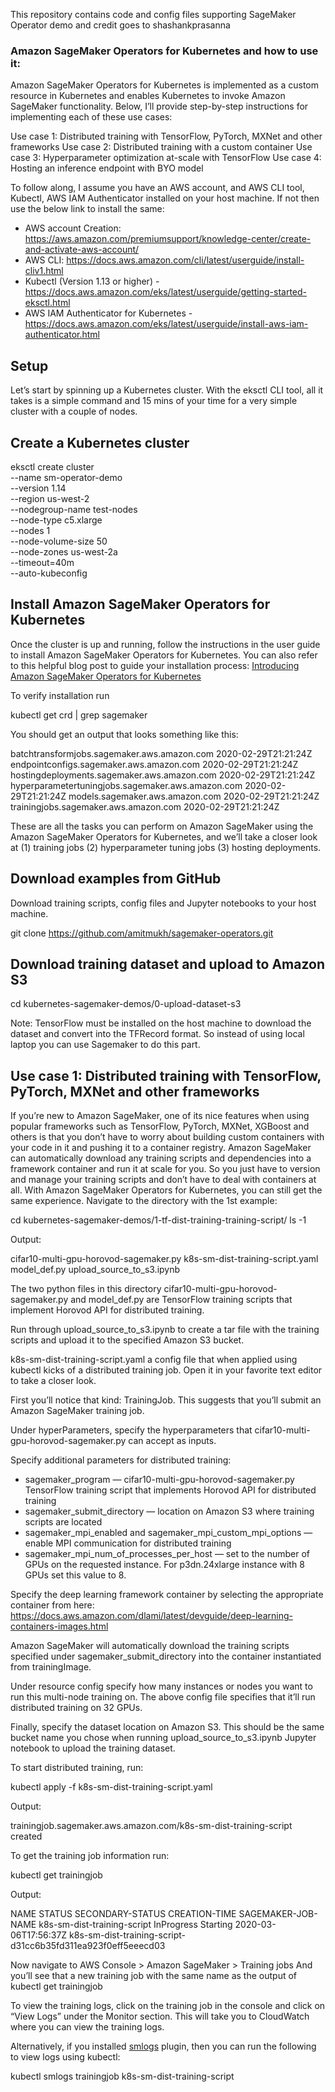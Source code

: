 This repository contains code and config files supporting SageMaker Operator demo and credit goes to shashankprasanna

### Amazon SageMaker Operators for Kubernetes and how to use it:
Amazon SageMaker Operators for Kubernetes is implemented as a custom resource in Kubernetes and enables Kubernetes to invoke Amazon SageMaker functionality. Below, I’ll provide step-by-step instructions for implementing each of these use cases:

Use case 1: Distributed training with TensorFlow, PyTorch, MXNet and other frameworks
Use case 2: Distributed training with a custom container
Use case 3: Hyperparameter optimization at-scale with TensorFlow
Use case 4: Hosting an inference endpoint with BYO model  

To follow along, I assume you have an AWS account, and AWS CLI tool, Kubectl, AWS IAM Authenticator installed on your host machine. If not then use the below link to install the same:

- AWS account Creation: https://aws.amazon.com/premiumsupport/knowledge-center/create-and-activate-aws-account/
- AWS CLI: https://docs.aws.amazon.com/cli/latest/userguide/install-cliv1.html
- Kubectl (Version 1.13 or higher) - https://docs.aws.amazon.com/eks/latest/userguide/getting-started-eksctl.html
- AWS IAM Authenticator for Kubernetes - https://docs.aws.amazon.com/eks/latest/userguide/install-aws-iam-authenticator.html

## Setup

Let’s start by spinning up a Kubernetes cluster. With the eksctl CLI tool, all it takes is a simple command and 15 mins of your time for a very simple cluster with a couple of nodes.

## Create a Kubernetes cluster

eksctl create cluster \
    --name sm-operator-demo \
    --version 1.14 \
    --region us-west-2 \
    --nodegroup-name test-nodes \
    --node-type c5.xlarge \
    --nodes 1 \
    --node-volume-size 50 \
    --node-zones us-west-2a \
    --timeout=40m \
    --auto-kubeconfig

## Install Amazon SageMaker Operators for Kubernetes

Once the cluster is up and running, follow the instructions in the user guide to install Amazon SageMaker Operators for Kubernetes. You can also refer to this helpful blog post to guide your installation process: [Introducing Amazon SageMaker Operators for Kubernetes](https://https://aws.amazon.com/blogs/machine-learning/introducing-amazon-sagemaker-operators-for-kubernetes/)

To verify installation run

kubectl get crd | grep sagemaker

You should get an output that looks something like this:

batchtransformjobs.sagemaker.aws.amazon.com                 2020-02-29T21:21:24Z
endpointconfigs.sagemaker.aws.amazon.com                    2020-02-29T21:21:24Z
hostingdeployments.sagemaker.aws.amazon.com                 2020-02-29T21:21:24Z
hyperparametertuningjobs.sagemaker.aws.amazon.com         2020-02-29T21:21:24Z
models.sagemaker.aws.amazon.com                                2020-02-29T21:21:24Z
trainingjobs.sagemaker.aws.amazon.com                           2020-02-29T21:21:24Z

These are all the tasks you can perform on Amazon SageMaker using the Amazon SageMaker Operators for Kubernetes, and we’ll take a closer look at (1) training jobs (2) hyperparameter tuning jobs (3) hosting deployments.

## Download examples from GitHub

Download training scripts, config files and Jupyter notebooks to your host machine.

git clone https://github.com/amitmukh/sagemaker-operators.git

## Download training dataset and upload to Amazon S3

cd kubernetes-sagemaker-demos/0-upload-dataset-s3

Note: TensorFlow must be installed on the host machine to download the dataset and convert into the TFRecord format. So instead of using local laptop you can use Sagemaker to do this part.

## Use case 1: Distributed training with TensorFlow, PyTorch, MXNet and other frameworks

If you’re new to Amazon SageMaker, one of its nice features when using popular frameworks such as TensorFlow, PyTorch, MXNet, XGBoost and others is that you don’t have to worry about building custom containers with your code in it and pushing it to a container registry. Amazon SageMaker can automatically download any training scripts and dependencies into a framework container and run it at scale for you. So you just have to version and manage your training scripts and don’t have to deal with containers at all. With Amazon SageMaker Operators for Kubernetes, you can still get the same experience.
Navigate to the directory with the 1st example:

cd kubernetes-sagemaker-demos/1-tf-dist-training-training-script/
ls -1

Output:

cifar10-multi-gpu-horovod-sagemaker.py
k8s-sm-dist-training-script.yaml
model_def.py
upload_source_to_s3.ipynb

The two python files in this directory cifar10-multi-gpu-horovod-sagemaker.py and model_def.py are TensorFlow training scripts that implement Horovod API for distributed training.

Run through upload_source_to_s3.ipynb to create a tar file with the training scripts and upload it to the specified Amazon S3 bucket.

k8s-sm-dist-training-script.yaml a config file that when applied using kubectl kicks of a distributed training job. Open it in your favorite text editor to take a closer look.

First you’ll notice that kind: TrainingJob. This suggests that you’ll submit an Amazon SageMaker training job.

Under hyperParameters, specify the hyperparameters that cifar10-multi-gpu-horovod-sagemaker.py can accept as inputs.

Specify additional parameters for distributed training:
- sagemaker_program — cifar10-multi-gpu-horovod-sagemaker.py TensorFlow training script that implements Horovod API for distributed training
- sagemaker_submit_directory — location on Amazon S3 where training scripts are located
- sagemaker_mpi_enabled and sagemaker_mpi_custom_mpi_options — enable MPI communication for distributed training
- sagemaker_mpi_num_of_processes_per_host — set to the number of GPUs on the requested instance. For p3dn.24xlarge instance with 8 GPUs set this value to 8.

Specify the deep learning framework container by selecting the appropriate container from here:
https://docs.aws.amazon.com/dlami/latest/devguide/deep-learning-containers-images.html

Amazon SageMaker will automatically download the training scripts specified under sagemaker_submit_directory into the container instantiated from trainingImage.

Under resource config specify how many instances or nodes you want to run this multi-node training on. The above config file specifies that it’ll run distributed training on 32 GPUs.

Finally, specify the dataset location on Amazon S3. This should be the same bucket name you chose when running upload_source_to_s3.ipynb Jupyter notebook to upload the training dataset.

To start distributed training, run:

kubectl apply -f k8s-sm-dist-training-script.yaml

Output:

trainingjob.sagemaker.aws.amazon.com/k8s-sm-dist-training-script created

To get the training job information run:

kubectl get trainingjob

Output:

NAME                          STATUS       SECONDARY-STATUS   CREATION-TIME          SAGEMAKER-JOB-NAME
k8s-sm-dist-training-script   InProgress   Starting           2020-03-06T17:56:37Z   k8s-sm-dist-training-script-d31cc6b35fd311ea923f0eff5eeecd03

Now navigate to AWS Console > Amazon SageMaker > Training jobs
And you’ll see that a new training job with the same name as the output of kubectl get trainingjob

To view the training logs, click on the training job in the console and click on “View Logs” under the Monitor section. This will take you to CloudWatch where you can view the training logs.

Alternatively, if you installed [smlogs](https://sagemaker.readthedocs.io/en/stable/amazon_sagemaker_operators_for_kubernetes.html#install-the-amazon-sagemaker-logs-kubectl-plugin) plugin, then you can run the following to view logs using kubectl:

kubectl smlogs trainingjob k8s-sm-dist-training-script
